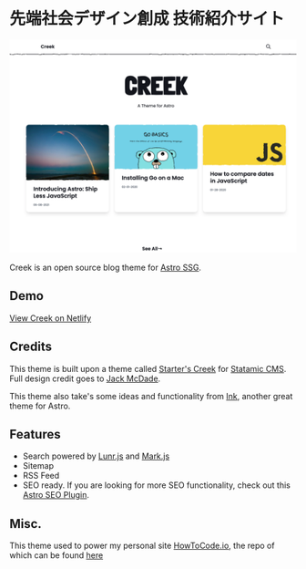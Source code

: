 # 先端社会デザイン創成 技術紹介サイト

![](./public/images/creek.png)

Creek is an open source blog theme for [Astro SSG](https://docs.astro.build/getting-started/).

## Demo

[View Creek on Netlify](https://astro-theme-creek.netlify.app/)

## Credits

This theme is built upon a theme called [Starter's Creek](https://github.com/statamic/starter-kit-starters-creek) for [Statamic CMS](https://statamic.com/). Full design credit goes to [Jack McDade](https://twitter.com/jackmcdade).

This theme also take's some ideas and functionality from [Ink](https://github.com/one-aalam/astro-ink), another great theme for Astro.

## Features

- Search powered by [Lunr.js](https://lunrjs.com/) and [Mark.js](https://markjs.io/)
- Sitemap
- RSS Feed
- SEO ready. If you are looking for more SEO functionality, check out this [Astro SEO Plugin](https://github.com/jonasmerlin/astro-seo).

## Misc.

This theme used to power my personal site [HowToCode.io](https://howtocode.io), the repo of which can be found [here](https://github.com/robertguss/HowToCode-Astro)
